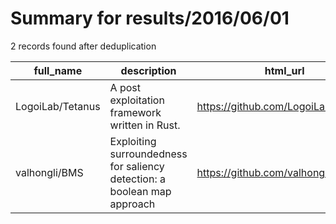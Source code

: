 
# Summary for results/2016/06/01
    
2 records found after deduplication

| full_name | description | html_url | matched_list | matched_count | pushed_at | size | stargazers_count | language | forks_count |
|------------------|--------------------------------------------------------------------------|-------------------------------------|----------------|-----------------|---------------------------|--------|--------------------|------------|---------------|
| LogoiLab/Tetanus | A post exploitation framework written in Rust. | https://github.com/LogoiLab/Tetanus | ['exploit'] | 1 | 2016-06-01 16:13:24+00:00 | 7254 | 2 | Rust | 2 |
| valhongli/BMS | Exploiting surroundedness for saliency detection: a boolean map approach | https://github.com/valhongli/BMS | ['exploit'] | 1 | 2016-06-01 14:40:19+00:00 | 6020 | 4 | C++ | 2 |
